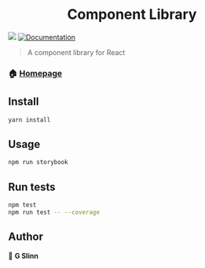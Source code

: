 <h1 align="center">Component Library</h1>
<p>
  <img src="https://img.shields.io/badge/version-1.0.1-blue.svg?cacheSeconds=2592000" />
  <a href="localhost:9009">
    <img alt="Documentation" src="https://img.shields.io/badge/documentation-yes-brightgreen.svg" target="_blank" />
  </a>
</p>

> A component library for React

### 🏠 [Homepage](localhost:3000)

## Install

```sh
yarn install
```

## Usage

```sh
npm run storybook
```

## Run tests

```sh
npm test
npm run test -- --coverage 
```

## Author

👤 **G Slinn**
